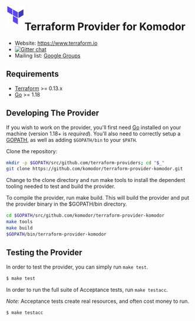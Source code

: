<a href="https://terraform.io">
    <img src="tf.png" alt="Terraform logo" title="Terraform" align="left" height="50" />
</a>

# Terraform Provider for Komodor

- Website: https://www.terraform.io
- [![Gitter chat](https://badges.gitter.im/hashicorp-terraform/Lobby.png)](https://gitter.im/hashicorp-terraform/Lobby)
- Mailing list: [Google Groups](http://groups.google.com/group/terraform-tool)

## Requirements

- [Terraform](https://www.terraform.io/downloads.html) >= 0.13.x
- [Go](https://golang.org/doc/install) >= 1.18

## Developing The Provider

If you wish to work on the provider, you'll first need [Go](http://www.golang.org) installed on your machine (version 1.18+ is _required_). You'll also need to correctly setup a [GOPATH](http://golang.org/doc/code.html#GOPATH), as well as adding `$GOPATH/bin` to your `$PATH`.

Clone the repository:

```sh
mkdir -p $GOPATH/src/github.com/terraform-providers; cd "$_"
git clone https://github.com/komodor/terraform-provider-komodor.git
```

Change to the clone directory and run make tools to install the dependent tooling needed to test and build the provider.

To compile the provider, run make build. This will build the provider and put the provider binary in the $GOPATH/bin directory.

```sh
cd $GOPATH/src/github.com/komodor/terraform-provider-komodor
make tools
make build
$GOPATH/bin/terraform-provider-komodor
```

## Testing the Provider

In order to test the provider, you can simply run `make test`.

```sh
$ make test
```

In order to run the full suite of Acceptance tests, run `make testacc`.

_Note:_ Acceptance tests create real resources, and often cost money to run.

```sh
$ make testacc
```
